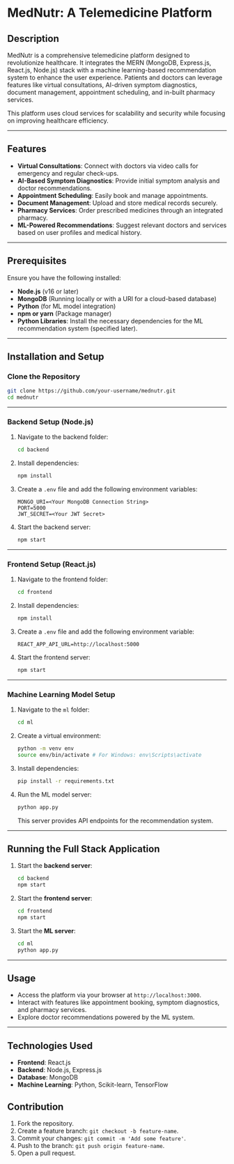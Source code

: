 # MedNutr: A Telemedicine Platform

## Description

MedNutr is a comprehensive telemedicine platform designed to revolutionize healthcare. It integrates the MERN (MongoDB, Express.js, React.js, Node.js) stack with a machine learning-based recommendation system to enhance the user experience. Patients and doctors can leverage features like virtual consultations, AI-driven symptom diagnostics, document management, appointment scheduling, and in-built pharmacy services. 

This platform uses cloud services for scalability and security while focusing on improving healthcare efficiency.

---

## Features

- **Virtual Consultations**: Connect with doctors via video calls for emergency and regular check-ups.
- **AI-Based Symptom Diagnostics**: Provide initial symptom analysis and doctor recommendations.
- **Appointment Scheduling**: Easily book and manage appointments.
- **Document Management**: Upload and store medical records securely.
- **Pharmacy Services**: Order prescribed medicines through an integrated pharmacy.
- **ML-Powered Recommendations**: Suggest relevant doctors and services based on user profiles and medical history.

---

## Prerequisites

Ensure you have the following installed:

- **Node.js** (v16 or later)
- **MongoDB** (Running locally or with a URI for a cloud-based database)
- **Python** (for ML model integration)
- **npm or yarn** (Package manager)
- **Python Libraries**: Install the necessary dependencies for the ML recommendation system (specified later).

---

## Installation and Setup

### Clone the Repository

```bash
git clone https://github.com/your-username/mednutr.git
cd mednutr
```

---

### Backend Setup (Node.js)

1. Navigate to the backend folder:
   ```bash
   cd backend
   ```

2. Install dependencies:
   ```bash
   npm install
   ```

3. Create a `.env` file and add the following environment variables:
   ```env
   MONGO_URI=<Your MongoDB Connection String>
   PORT=5000
   JWT_SECRET=<Your JWT Secret>
   ```

4. Start the backend server:
   ```bash
   npm start
   ```

---

### Frontend Setup (React.js)

1. Navigate to the frontend folder:
   ```bash
   cd frontend
   ```

2. Install dependencies:
   ```bash
   npm install
   ```

3. Create a `.env` file and add the following environment variable:
   ```env
   REACT_APP_API_URL=http://localhost:5000
   ```

4. Start the frontend server:
   ```bash
   npm start
   ```

---

### Machine Learning Model Setup

1. Navigate to the `ml` folder:
   ```bash
   cd ml
   ```

2. Create a virtual environment:
   ```bash
   python -m venv env
   source env/bin/activate # For Windows: env\Scripts\activate
   ```

3. Install dependencies:
   ```bash
   pip install -r requirements.txt
   ```

4. Run the ML model server:
   ```bash
   python app.py
   ```

   This server provides API endpoints for the recommendation system.

---

## Running the Full Stack Application

1. Start the **backend server**:
   ```bash
   cd backend
   npm start
   ```

2. Start the **frontend server**:
   ```bash
   cd frontend
   npm start
   ```

3. Start the **ML server**:
   ```bash
   cd ml
   python app.py
   ```

---

## Usage

- Access the platform via your browser at `http://localhost:3000`.
- Interact with features like appointment booking, symptom diagnostics, and pharmacy services.
- Explore doctor recommendations powered by the ML system.

---

## Technologies Used

- **Frontend**: React.js
- **Backend**: Node.js, Express.js
- **Database**: MongoDB
- **Machine Learning**: Python, Scikit-learn, TensorFlow


## Contribution

1. Fork the repository.
2. Create a feature branch: `git checkout -b feature-name`.
3. Commit your changes: `git commit -m 'Add some feature'`.
4. Push to the branch: `git push origin feature-name`.
5. Open a pull request.
